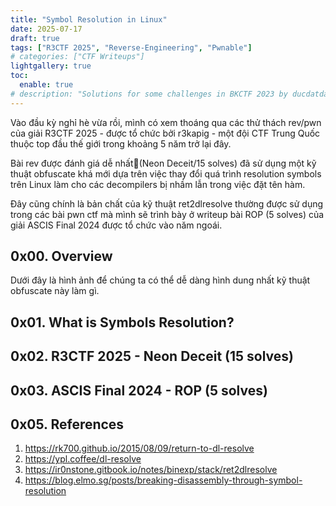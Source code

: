```yaml
---
title: "Symbol Resolution in Linux"
date: 2025-07-17
draft: true
tags: ["R3CTF 2025", "Reverse-Engineering", "Pwnable"]
# categories: ["CTF Writeups"]
lightgallery: true
toc:
  enable: true
# description: "Solutions for some challenges in BKCTF 2023 by ducdatdau"
---
```


Vào đầu kỳ nghỉ hè vừa rồi, mình có xem thoáng qua các thử thách rev/pwn của giải R3CTF 2025 - được tổ chức bởi r3kapig - một đội CTF Trung Quốc thuộc top đầu thế giới trong khoảng 5 năm trở lại đây.

Bài rev được đánh giá dễ nhất🥶(Neon Deceit/15 solves) đã sử dụng một kỹ thuật obfuscate khá mới dựa trên việc thay đổi quá trình resolution symbols trên Linux làm cho các decompilers bị nhầm lẫn trong việc đặt tên hàm. 

Đây cũng chính là bản chất của kỹ thuật ret2dlresolve thường được sử dụng trong các bài pwn ctf mà mình sẽ trình bày ở writeup bài ROP (5 solves) của giải ASCIS Final 2024 được tổ chức vào năm ngoái. 

<!--more-->

<style>
img {
    box-shadow: rgba(0, 0, 0, 0.35) 0px 5px 15px;
    border-radius: 6px;
    display: block; 
    margin-left: auto; 
    margin-right: auto;
}
</style>

## 0x00. Overview

Dưới đây là hình ảnh để chúng ta có thể dễ dàng hình dung nhất kỹ thuật obfuscate này làm gì. 

<!-- Như chúng ta đã thấy, IDA đã bị xác định nhầm hàm `strdup` là hàm `puts`, hàm `sleep` là hàm `exit` mà không hề thay đổi chức năng của chương trình 🤨   -->

## 0x01. What is Symbols Resolution?

## 0x02. R3CTF 2025 - Neon Deceit (15 solves)

## 0x03. ASCIS Final 2024 - ROP (5 solves)

## 0x05. References 

1. https://rk700.github.io/2015/08/09/return-to-dl-resolve
2. https://ypl.coffee/dl-resolve
3. https://ir0nstone.gitbook.io/notes/binexp/stack/ret2dlresolve 
4. https://blog.elmo.sg/posts/breaking-disassembly-through-symbol-resolution